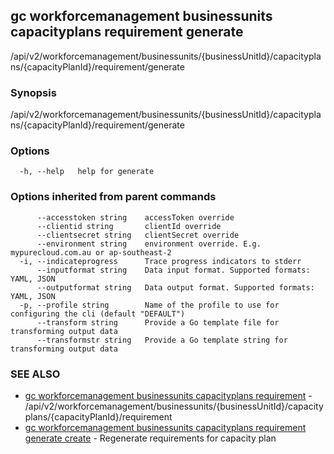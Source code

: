 ## gc workforcemanagement businessunits capacityplans requirement generate

/api/v2/workforcemanagement/businessunits/{businessUnitId}/capacityplans/{capacityPlanId}/requirement/generate

### Synopsis

/api/v2/workforcemanagement/businessunits/{businessUnitId}/capacityplans/{capacityPlanId}/requirement/generate

### Options

```
  -h, --help   help for generate
```

### Options inherited from parent commands

```
      --accesstoken string    accessToken override
      --clientid string       clientId override
      --clientsecret string   clientSecret override
      --environment string    environment override. E.g. mypurecloud.com.au or ap-southeast-2
  -i, --indicateprogress      Trace progress indicators to stderr
      --inputformat string    Data input format. Supported formats: YAML, JSON
      --outputformat string   Data output format. Supported formats: YAML, JSON
  -p, --profile string        Name of the profile to use for configuring the cli (default "DEFAULT")
      --transform string      Provide a Go template file for transforming output data
      --transformstr string   Provide a Go template string for transforming output data
```

### SEE ALSO

* [gc workforcemanagement businessunits capacityplans requirement](gc_workforcemanagement_businessunits_capacityplans_requirement.html)	 - /api/v2/workforcemanagement/businessunits/{businessUnitId}/capacityplans/{capacityPlanId}/requirement
* [gc workforcemanagement businessunits capacityplans requirement generate create](gc_workforcemanagement_businessunits_capacityplans_requirement_generate_create.html)	 - Regenerate requirements for capacity plan


